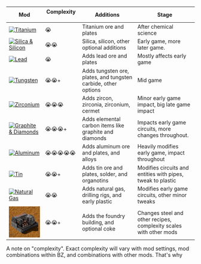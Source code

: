 
Mod | Complexity &nbsp; &nbsp; &nbsp; &nbsp; &nbsp;| Additions | Stage
--|--|--|--
[![Titanium](https://raw.githubusercontent.com/brevven/titanium/master/thumbnail.png)](https://mods.factorio.com/mod/bztitanium)|😭|Titanium ore and plates|After chemical science
[![Silica & Silicon](https://raw.githubusercontent.com/brevven/silicon/master/thumbnail.png)](https://mods.factorio.com/mod/bzsilicon)|😭😭|Silica, silicon, other optional additions|Early game, more later game.
[![Lead](https://raw.githubusercontent.com/brevven/lead/main/thumbnail.png)](https://mods.factorio.com/mod/bzlead)|😭|Adds lead ore and plates|Mostly affects early game
[![Tungsten](https://raw.githubusercontent.com/brevven/tungsten/main/thumbnail.png)](https://mods.factorio.com/mod/bztungsten)|😭😭+|Adds tungsten ore, plates, and tungsten carbide, other options|Mid game
[![Zirconium](https://raw.githubusercontent.com/brevven/zirconium/main/thumbnail.png)](https://mods.factorio.com/mod/bzzirconium)|😭😭😭|Adds zircon, zirconia, zirconium, cermet|Minor early game impact, big late game impact
[![Graphite & Diamonds](https://raw.githubusercontent.com/brevven/carbon/main/thumbnail.png)](https://mods.factorio.com/mod/bzcarbon)|😭😭😭+|Adds elemental carbon items like graphite and diamonds|Impacts early game circuits, more changes throughout.
[![Aluminum](https://raw.githubusercontent.com/brevven/aluminum/main/thumbnail.png)](https://mods.factorio.com/mod/bzaluminum)|😭😭😭😭😭|Adds aluminum ore and plates, and alloys|Heavily modifies early game, impact throughout
[![Tin](https://raw.githubusercontent.com/brevven/tin/main/thumbnail.png)](https://mods.factorio.com/mod/bztin)|😭😭+|Adds tin ore and plates, solder, and organotins|Modifies circuits and entities with pipes, tweak to plastic
[![Natural Gas](https://raw.githubusercontent.com/brevven/bzgas/main/thumbnail.png)](https://mods.factorio.com/mod/bzgas)|😭😭|Adds natural gas, drilling rigs, and early plastic|Modifies early game circuits, other minor tweaks
[![Foundry](https://raw.githubusercontent.com/brevven/foundry/main/thumbnail.png)](https://mods.factorio.com/mod/bzfoundry)|😭😭+|Adds the foundry building, and optional coke|Changes steel and other recipes, complexity scales with other mods



A note on "complexity". Exact complexity will vary with mod settings, mod combinations within BZ, and combinations with other mods. That's why
